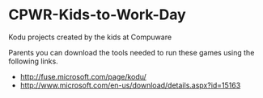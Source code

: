 CPWR-Kids-to-Work-Day
=====================

Kodu projects created by the kids at Compuware

Parents you can download the tools needed to run these games using the following links.
 - http://fuse.microsoft.com/page/kodu/
 - http://www.microsoft.com/en-us/download/details.aspx?id=15163


